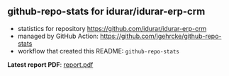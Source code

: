 ## github-repo-stats for idurar/idurar-erp-crm

- statistics for repository https://github.com/idurar/idurar-erp-crm
- managed by GitHub Action: https://github.com/jgehrcke/github-repo-stats
- workflow that created this README: `github-repo-stats`

**Latest report PDF**: [report.pdf](https://github.com/idurar/idurar-erp-crm/raw/github-repo-stats/idurar/idurar-erp-crm/latest-report/report.pdf)

